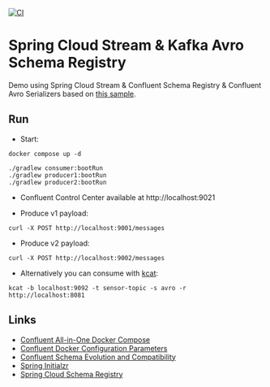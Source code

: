 [![CI](https://github.com/rogervinas/spring-cloud-stream-kafka-avro-schema-registry/actions/workflows/gradle.yml/badge.svg)](https://github.com/rogervinas/spring-cloud-stream-kafka-avro-schema-registry/actions/workflows/gradle.yml)

# Spring Cloud Stream & Kafka Avro Schema Registry

Demo using Spring Cloud Stream & Confluent Schema Registry & Confluent Avro Serializers based on [this sample](https://github.com/spring-cloud/spring-cloud-stream-samples/tree/main/schema-registry-samples/schema-registry-confluent-avro-serializer).

## Run

* Start:
```shell
docker compose up -d

./gradlew consumer:bootRun
./gradlew producer1:bootRun
./gradlew producer2:bootRun
```

* Confluent Control Center available at http://localhost:9021

* Produce v1 payload:
```shell
curl -X POST http://localhost:9001/messages
```

* Produce v2 payload:
```shell
curl -X POST http://localhost:9002/messages
```

* Alternatively you can consume with [kcat](https://docs.confluent.io/platform/current/app-development/kafkacat-usage.html):
```shell
kcat -b localhost:9092 -t sensor-topic -s avro -r http://localhost:8081
```

## Links

* [Confluent All-in-One Docker Compose](https://github.com/confluentinc/cp-all-in-one/blob/7.2.1-post/cp-all-in-one/docker-compose.yml)
* [Confluent Docker Configuration Parameters](https://docs.confluent.io/platform/current/installation/docker/config-reference.html)
* [Confluent Schema Evolution and Compatibility](https://docs.confluent.io/platform/current/schema-registry/avro.html#schema-evolution-and-compatibility)
* [Spring Initialzr](https://start.spring.io/#!type=gradle-project&language=kotlin&platformVersion=2.7.2&packaging=jar&jvmVersion=11&groupId=com.rogervinas.springcloudstream.kafka&artifactId=consumer&name=consumer&description=Spring%20Cloud%20Stream%20Kafka%20Consumer&packageName=com.rogervinas.springcloudstream.kafka.consumer&dependencies=cloud-stream)
* [Spring Cloud Schema Registry](https://docs.spring.io/spring-cloud-schema-registry/docs/current/reference/html/spring-cloud-schema-registry.html)
